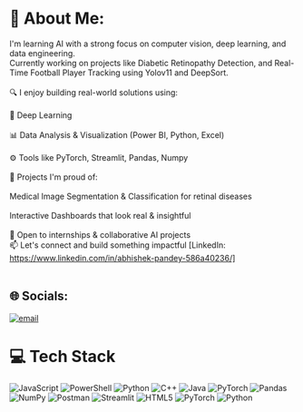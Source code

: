 # 💫 About Me:
I'm learning AI with a strong focus on computer vision, deep learning, and data engineering.<br>Currently working on projects like Diabetic Retinopathy Detection, and Real-Time Football Player Tracking using Yolov11 and DeepSort.<br><br>🔍 I enjoy building real-world solutions using:<br><br>🧠 Deep Learning <br><br>📊 Data Analysis & Visualization (Power BI, Python, Excel)<br><br>⚙️ Tools like PyTorch, Streamlit, Pandas, Numpy<br><br>🚀 Projects I'm proud of:<br><br>Medical Image Segmentation & Classification for retinal diseases<br><br>Interactive Dashboards that look real & insightful<br><br>📌 Open to internships & collaborative AI projects<br>📫 Let's connect and build something impactful [LinkedIn: https://www.linkedin.com/in/abhishek-pandey-586a40236/]<br><br>


## 🌐 Socials:
[![email](https://img.shields.io/badge/Email-D14836?logo=gmail&logoColor=white)](mailto:abhimanu9616@gmail.com) 

# 💻 Tech Stack
![JavaScript](https://img.shields.io/badge/javascript-%23323330.svg?style=for-the-badge&logo=javascript&logoColor=%23F7DF1E) ![PowerShell](https://img.shields.io/badge/PowerShell-%235391FE.svg?style=for-the-badge&logo=powershell&logoColor=white) ![Python](https://img.shields.io/badge/python-3670A0?style=for-the-badge&logo=python&logoColor=ffdd54) ![C++](https://img.shields.io/badge/c++-%2300599C.svg?style=for-the-badge&logo=c%2B%2B&logoColor=white) ![Java](https://img.shields.io/badge/java-%23ED8B00.svg?style=for-the-badge&logo=openjdk&logoColor=white) ![PyTorch](https://img.shields.io/badge/PyTorch-%23EE4C2C.svg?style=for-the-badge&logo=PyTorch&logoColor=white) ![Pandas](https://img.shields.io/badge/pandas-%23150458.svg?style=for-the-badge&logo=pandas&logoColor=white) ![NumPy](https://img.shields.io/badge/numpy-%23013243.svg?style=for-the-badge&logo=numpy&logoColor=white) ![Postman](https://img.shields.io/badge/Postman-FF6C37?style=for-the-badge&logo=postman&logoColor=white) ![Streamlit](https://img.shields.io/badge/Streamlit-%23FE4B4B.svg?style=for-the-badge&logo=streamlit&logoColor=white) ![HTML5](https://img.shields.io/badge/html5-%23E34F26.svg?style=for-the-badge&logo=html5&logoColor=white) ![PyTorch](https://img.shields.io/badge/PyTorch-%23EE4C2C.svg?style=for-the-badge&logo=PyTorch&logoColor=white) ![Python](https://img.shields.io/badge/python-3670A0?style=for-the-badge&logo=python&logoColor=ffdd54)

<!-- Proudly created with GPRM ( https://gprm.itsvg.in ) -->
